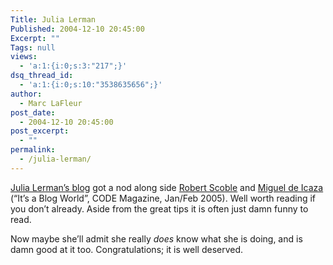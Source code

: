 ```yaml
---
Title: Julia Lerman
Published: 2004-12-10 20:45:00
Excerpt: ""
Tags: null
views:
  - 'a:1:{i:0;s:3:"217";}'
dsq_thread_id:
  - 'a:1:{i:0;s:10:"3538635656";}'
author:
  - Marc LaFleur
post_date:
  - 2004-12-10 20:45:00
post_excerpt:
  - ""
permalink:
  - /julia-lerman/
---
```

<div class="Section1"> <p><a href="http://www.thedatafarm.com/blog/" target="_blank">Julia Lerman&rsquo;s blog</a> got a nod along side <a href="http://scoble.weblogs.com/" target="_blank">Robert Scoble</a> and <a href="http://primates.ximian.com/~miguel/activity-log.php" target="_blank">Miguel de Icaza</a> (&ldquo;It&rsquo;s a Blog World&rdquo;, CODE Magazine, Jan/Feb 2005). Well worth reading if you don&rsquo;t already. Aside from the great tips it is often just damn funny to read.</p> <p>Now maybe she&rsquo;ll admit she really <i><span style='font-style:italic'>does</span></i> know what she is doing, and is damn good at it too. Congratulations; it is well deserved.</p></div>